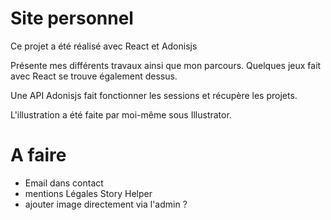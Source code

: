 # Site personnel

Ce projet a été réalisé avec React et Adonisjs

Présente mes différents travaux ainsi que mon parcours. Quelques jeux fait avec React se trouve également dessus.

Une API Adonisjs fait fonctionner les sessions et récupère les projets.

L'illustration a été faite par moi-même sous Illustrator.

# A faire

- Email dans contact
- mentions Légales Story Helper
- ajouter image directement via l'admin ?
